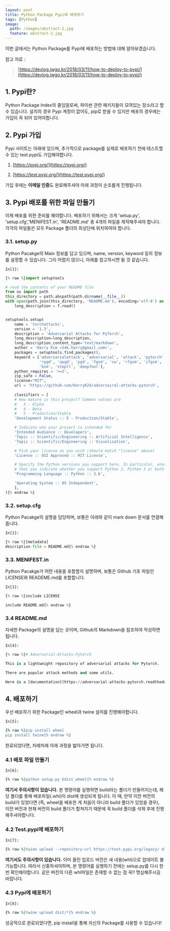 ```yaml
---
layout: post
title: Python Package Pypi에 배포하기
tags: [Python]
image:
  path: /images/abstract-1.jpg
  feature: abstract-1.jpg
---
```


이번 글에서는 Python Package를 Pypi에 배포하는 방법에 대해 알아보겠습니다.

참고 자료 :
> [https://devlog.jwgo.kr/2018/03/11/how-to-deploy-to-pypi/](https://devlog.jwgo.kr/2018/03/11/how-to-deploy-to-pypi/)

## 1. Pypi란?

Python Package Index의 줄임말로써, 파이썬 관련 패키지들이 모여있는 장소라고 할 수 있습니다. 설치의 경우 Pypi 계정이 없어도, pip로 받을 수 있지만 배포의 경우에는 가입이 꼭 되어 있어야합니다.

## 2. Pypi 가입

Pypi 사이트는 아래에 있으며, 추가적으로 package를 실제로 배포하기 전에 테스트할 수 있는 test.pypi도 가입해야합니다.

1. [https://pypi.org/](https://pypi.org/)

2. [https://test.pypi.org/](https://test.pypi.org/)

가입 후에는 **이메일 인증**도 완료해주셔야 아래 과정이 순조롭게 진행됩니다.

## 3. Pypi 배포를 위한 파일 만들기

이제 배포를 위한 준비를 해야합니다. 배포하기 위해서는 크게 'setup.py', 'setup.cfg','MENIFEST.in', 'README.md'  총 4개의 파일을 제작해주셔야 합니다. 각각의 파일들은 모두 Package 폴더의 최상단에 위치하여야 합니다.

### 3.1. setup.py

Python Pacakge의 Main 정보를 담고 있으며, name, version, keyword 등의 정보를 설정할 수 있습니다. 그리 어렵지 않으니, 아래를 참고하시면 될 것 같습니다.

`In[1]:`
```python
{% raw %}import setuptools

# read the contents of your README file
from os import path
this_directory = path.abspath(path.dirname(__file__))
with open(path.join(this_directory, 'README.md'), encoding='utf-8') as f:
    long_description = f.read()


setuptools.setup(
    name = 'torchattacks',
    version = '1.3',
    description = 'Adversarial Attacks for PyTorch',
    long_description=long_description,
    long_description_content_type='text/markdown',
    author = 'Harry Kim <24k.harry@gmail.com>',
    packages = setuptools.find_packages(),
    keyword = ['adversarialattack', 'adversarial', 'attack', 'pytorch', 'torch',
               'rpgd', 'apgd', 'pgd', 'fgsm', 'cw', 'rfgsm', 'ifgsm', 'iterll',
               'bim', 'stepll', 'deepfool'],
    python_requires = '>=3',
    zip_safe = False,
    license="MIT",
    url = 'https://github.com/HarryK24/adversairal-attacks-pytorch',
    
    classifiers = [
    # How mature is this project? Common values are
    #   3 - Alpha
    #   4 - Beta
    #   5 - Production/Stable
    'Development Status :: 5 - Production/Stable',

    # Indicate who your project is intended for
    'Intended Audience :: Developers',
    'Topic :: Scientific/Engineering :: Artificial Intelligence',
    'Topic :: Scientific/Engineering :: Visualization',

    # Pick your license as you wish (should match "license" above)
    'License :: OSI Approved :: MIT License',

    # Specify the Python versions you support here. In particular, ensure
    # that you indicate whether you support Python 2, Python 3 or both.
    'Programming Language :: Python :: 3.6',

    'Operating System :: OS Independent',
    ],
){% endraw %}
```

### 3.2. setup.cfg

Python Pacakge의 설명을 담당하며, 보통은 아래와 같이 mark down 문서를 연결해줍니다.

`In[2]:`
```python
{% raw %}[metadata]
description-file = README.md{% endraw %}
```

### 3.3. MENIFEST.in

Python Pacakge가 어떤 내용을 포함할지 설명하며, 보통은 Github 기초 파일인 LICENSE와 READEME.md를 포함합니다.

`In[3]:`
```python
{% raw %}include LICENSE

include README.md{% endraw %}
```

### 3.4 README.md

자세한 Package의 설명을 담는 곳이며, Github의 Markdown을 참조하여 작성하면 됩니다.

`In[4]:`
```python
{% raw %}# Adversarial-Attacks-Pytorch

This is a lightweight repository of adversarial attacks for Pytorch.

There are popular attack methods and some utils.

Here is a [documentation](https://adversarial-attacks-pytorch.readthedocs.io/en/latest/index.html) for this package.{% endraw %}
```

## 4. 배포하기

우선 배포하기 위한 Package인 wheel과 twine 설치를 진행해야합니다.

`In[5]:`
```ruby
{% raw %}pip install wheel
pip install twine{% endraw %}
```

완료되었다면, 차례차례 아래 과정을 밟아가면 됩니다.

### 4.1 배포 파일 만들기

`In[6]:`
```ruby
{% raw %}python setup.py bdist_wheel{% endraw %}
```

**여기서 주의사항이 있습니다.** 본 명령어를 실행하면 build라는 폴더가 만들어지는데, 해당 폴더를 통해 배포파일(.whl)이 dist에 생성되게 됩니다. 이 때, 만약 이전 버전의 build가 있었다면 (즉, wheel을 배포한 게 처음이 아니라 build 폴더가 있었을 경우), 이전 버전과 현재 버전의 build 폴더가 합쳐지기 때문에 꼭 build 폴더를 삭제 후에 진행해주셔야합니다.

### 4.2 Test.pypi에 배포하기

`In[7]:`
```ruby
{% raw %}twine upload --repository-url https://test.pypi.org/legacy/ dist/*{% endraw %}
```

**여기서도 주의사항이 있습니다.** 이미 올린 업로드 버전은 새 내용(whl)으로 업데이트 불가능합니다. 따라서 신중하셔야하며, 본 명령어를 실행하기 전에는 setup.py를 다시 한 번 확인해야합니다. 같은 버전의 다른 whl파일은 존재할 수 없는 점 꼭!! 명심해주시길 바랍니다.

### 4.3 Pypi에 배포하기

`In[8]:`
```ruby
{% raw %}twine upload dist/*{% endraw %}
```

성공적으로 완료되었다면, pip install을 통해 자신의 Package를 사용할 수 있습니다!
